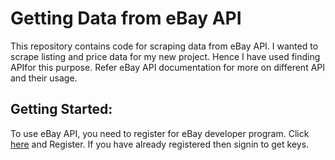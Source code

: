 # Getting Data from eBay API
This repository contains code for scraping data from eBay API. I wanted to scrape listing and price data for my new project. Hence I have used finding APIfor this purpose. 
Refer eBay API documentation for more on different API and their usage. 
## Getting Started:
To use eBay API, you need to register for eBay developer program. Click [here](https://developer.ebay.com/) and Register. If you have already registered then signin to get keys.
